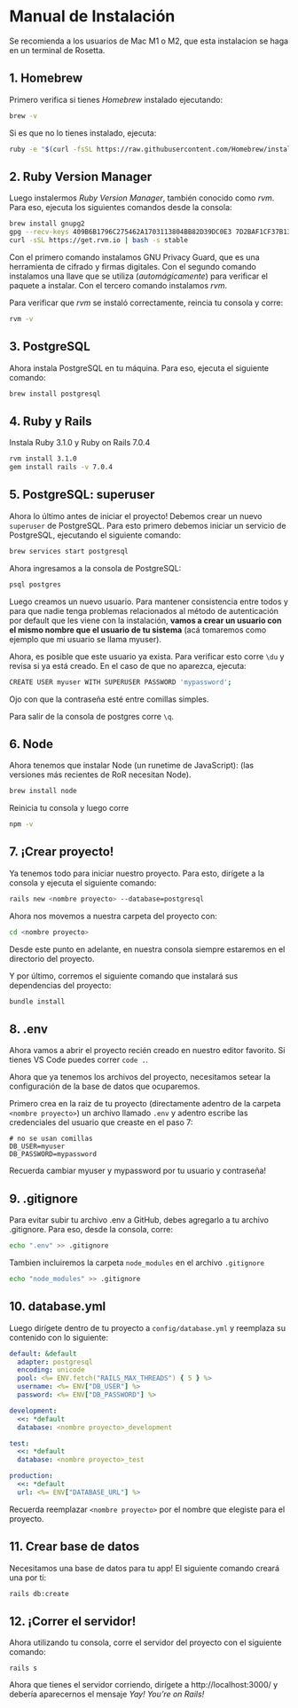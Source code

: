 # Manual de Instalación
Se recomienda a los usuarios de Mac M1 o M2, que esta instalacion se haga en un terminal de Rosetta.
## 1. Homebrew

Primero verifica si tienes _Homebrew_ instalado ejecutando:

```bash
brew -v
```

Si es que no lo tienes instalado, ejecuta:

```bash
ruby -e "$(curl -fsSL https://raw.githubusercontent.com/Homebrew/install/master/install)"
```

## 2. Ruby Version Manager

Luego instalermos _Ruby Version Manager_, también conocido como _rvm_. Para eso, ejecuta los siguientes comandos desde la consola:

```bash
brew install gnupg2
gpg --recv-keys 409B6B1796C275462A1703113804BB82D39DC0E3 7D2BAF1CF37B13E2069D6956105BD0E739499BDB
curl -sSL https://get.rvm.io | bash -s stable
```

Con el primero comando instalamos GNU Privacy Guard, que es una herramienta de cifrado y firmas digitales. Con el segundo comando instalamos una llave que se utiliza (_automágicamente_) para verificar el paquete a instalar. Con el tercero comando instalamos _rvm_.

Para verificar que _rvm_ se instaló correctamente, reincia tu consola y corre:
```bash
rvm -v
```

## 3. PostgreSQL

Ahora instala PostgreSQL en tu máquina. Para eso, ejecuta el siguiente comando:

```bash
brew install postgresql
```

## 4. Ruby y Rails

Instala Ruby 3.1.0 y Ruby on Rails 7.0.4

```bash
rvm install 3.1.0
gem install rails -v 7.0.4
```

## 5. PostgreSQL: superuser

Ahora lo último antes de iniciar el proyecto! Debemos crear un nuevo `superuser` de PostgreSQL. Para esto primero debemos iniciar un servicio de PostgreSQL, ejecutando el siguiente comando:

```bash
brew services start postgresql
```

Ahora ingresamos a la consola de PostgreSQL:

```bash
psql postgres
```

Luego creamos un nuevo usuario. Para mantener consistencia entre todos y para que nadie tenga problemas relacionados al método de autenticación por default que les viene con la instalación, **vamos a crear un usuario con el mismo nombre que el usuario de tu sistema** (acá tomaremos como ejemplo que mi usuario se llama myuser).

Ahora, es posible que este usuario ya exista. Para verificar esto corre `\du` y revisa si ya está creado. En el caso de que no aparezca, ejecuta:

```bash
CREATE USER myuser WITH SUPERUSER PASSWORD 'mypassword';
```

Ojo con que la contraseña esté entre comillas simples.

Para salir de la consola de postgres corre `\q`.

## 6. Node

Ahora tenemos que instalar Node (un runetime de JavaScript): (las versiones más recientes de RoR necesitan Node).

```bash
brew install node
```

Reinicia tu consola y luego corre

```bash
npm -v
```

## 7. ¡Crear proyecto!

Ya tenemos todo para iniciar nuestro proyecto. Para esto, dirígete a la consola y ejecuta el siguiente comando:

```bash
rails new <nombre proyecto> --database=postgresql
```

Ahora nos movemos a nuestra carpeta del proyecto con:

```bash
cd <nombre proyecto>
```

Desde este punto en adelante, en nuestra consola siempre estaremos en el directorio del proyecto.

Y por último, corremos el siguiente comando que instalará sus dependencias del proyecto:

```bash
bundle install
```

## 8. .env

Ahora vamos a abrir el proyecto recién creado en nuestro editor favorito. Si tienes VS Code puedes correr `code .`.

Ahora que ya tenemos los archivos del proyecto, necesitamos setear la configuración de la base de datos que ocuparemos. 

Primero crea en la raiz de tu proyecto (directamente adentro de la carpeta `<nombre proyecto>`) un archivo llamado `.env`  y adentro escribe las credenciales del usuario que creaste en el paso 7:

```env
# no se usan comillas
DB_USER=myuser
DB_PASSWORD=mypassword
```
Recuerda cambiar myuser y mypassword por tu usuario y contraseña!

## 9. .gitignore

Para evitar subir tu archivo .env a GitHub, debes agregarlo a tu archivo .gitignore. Para eso, desde la consola, corre:

```bash
echo ".env" >> .gitignore
```
Tambien incluiremos la carpeta `node_modules` en el archivo `.gitignore`

```bash
echo "node_modules" >> .gitignore
```

## 10. database.yml

Luego dirígete dentro de tu proyecto a `config/database.yml` y reemplaza su contenido con lo siguiente:

```yaml
default: &default
  adapter: postgresql
  encoding: unicode
  pool: <%= ENV.fetch("RAILS_MAX_THREADS") { 5 } %>
  username: <%= ENV["DB_USER"] %>
  password: <%= ENV["DB_PASSWORD"] %>

development:
  <<: *default
  database: <nombre proyecto>_development

test:
  <<: *default
  database: <nombre proyecto>_test

production:
  <<: *default
  url: <%= ENV["DATABASE_URL"] %>
```

Recuerda reemplazar `<nombre proyecto>` por el nombre que elegiste para el proyecto.

## 11. Crear base de datos

Necesitamos una base de datos para tu app! El siguiente comando creará una por ti:

```bash
rails db:create
```

## 12. ¡Correr el servidor!

Ahora utilizando tu consola, corre el servidor del proyecto con el siguiente comando:

```
rails s
```

Ahora que tienes el servidor corriendo, dirígete a http://localhost:3000/ y debería aparecernos el mensaje _Yay! You’re on Rails!_
